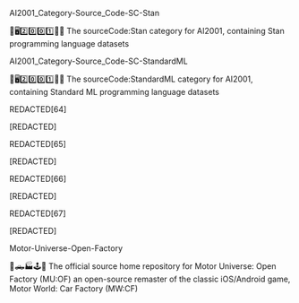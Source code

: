 
AI2001_Category-Source_Code-SC-Stan

🧠️🖥️2️⃣️0️⃣️0️⃣️1️⃣️💾️📜️ The sourceCode:Stan category for AI2001, containing Stan programming language datasets

AI2001_Category-Source_Code-SC-StandardML

🧠️🖥️2️⃣️0️⃣️0️⃣️1️⃣️💾️📜️ The sourceCode:StandardML category for AI2001, containing Standard ML programming language datasets

REDACTED[64]

[REDACTED]

REDACTED[65]

[REDACTED]

REDACTED[66]

[REDACTED]

REDACTED[67]

[REDACTED]

Motor-Universe-Open-Factory

🚗️🛻️🏭️🕹️💾️ The official source home repository for Motor Universe: Open Factory (MU:OF) an open-source remaster of the classic iOS/Android game, Motor World: Car Factory (MW:CF)

